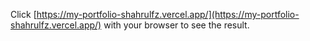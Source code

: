 Click [https://my-portfolio-shahrulfz.vercel.app/](https://my-portfolio-shahrulfz.vercel.app/) with your browser to see the result.
